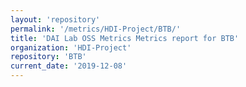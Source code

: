 ```yaml
---
layout: 'repository'
permalink: '/metrics/HDI-Project/BTB/'
title: 'DAI Lab OSS Metrics Metrics report for BTB'
organization: 'HDI-Project'
repository: 'BTB'
current_date: '2019-12-08'
---
```

